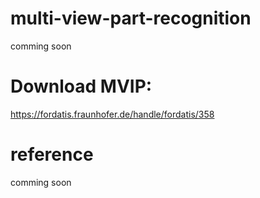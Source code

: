 # multi-view-part-recognition
comming soon

# Download MVIP:
https://fordatis.fraunhofer.de/handle/fordatis/358

# reference
comming soon

